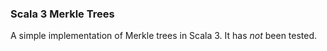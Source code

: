 ### Scala 3 Merkle Trees

A simple implementation of Merkle trees in Scala 3. It has *not* been tested.